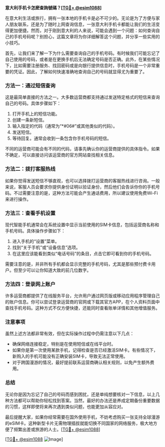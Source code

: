 **意大利手机卡怎麽查詢號碼？[[TG💪+ @esim1088](https://t.me/s/esim1088)]**

在意大利生活或旅行，拥有一张本地的手机卡是必不可少的。无论是为了方便与家人朋友联系，还是为了随时上网查询信息，一张意大利手机卡都能让我们的生活变得更加便捷。然而，对于刚到意大利的人来说，可能会遇到一个问题：如何查询自己的手机号码呢？别担心，这篇文章将为你详细解答这个问题，并分享一些实用的小技巧。

首先，让我们来了解一下为什么需要查询自己的手机号码。有时候我们可能忘记了自己使用的号码，或者是在更换手机后无法确定号码是否正确。此外，在某些情况下，比如需要注册服务、找回密码或是向银行提供信息时，手机号码是一个非常重要的凭证。因此，了解如何快速准确地查询自己的号码就显得尤为重要了。

### 方法一：通过短信查询

这是最简单直接的方法之一。大多数运营商都支持通过发送特定格式的短信来查询自己的号码。具体步骤如下：

1. 打开手机上的短信功能。
2. 创建一条新短信。
3. 输入指定的代码（通常为“*#06#”或其他类似的代码）。
4. 发送短信。
5. 等待回复。通常会收到一条包含你手机号码的短信。

不同的运营商可能会有不同的代码，请事先确认你的运营商提供的具体指令。如果不确定，可以直接访问该运营商的官方网站查找相关信息。

### 方法二：拨打客服热线

如果你觉得发送短信不够直观，也可以选择拨打运营商的客服热线进行咨询。一般来说，客服人员会要求你提供身份证明以验证身份，然后他们会告诉你你的手机号码。不过需要注意的是，这种方法可能会产生通话费用，所以建议使用免费Wi-Fi来进行操作。

### 方法三：查看手机设置

现代智能手机通常会在系统设置中显示当前使用的SIM卡信息，包括运营商名称和手机号码。具体操作步骤如下：

1. 进入手机的“设置”菜单。
2. 找到“关于手机”或“设备信息”选项。
3. 在这里应该能看到类似“电话号码”的条目，点击它即可看到你的手机号码。

需要注意的是，并非所有手机都会显示完整的手机号码，尤其是那些预付费卡用户。但至少可以让你知道大致的前几位数字。

### 方法四：登录网上账户

许多运营商都提供了在线服务平台，允许用户通过网页版或移动应用程序管理自己的账户信息。你可以尝试登录运营商的官网或下载其官方APP，在个人资料页面中查找手机号码。这种方式不仅方便快捷，还能同时查看账单详情和其他增值服务。

### 注意事项

虽然上述方法都非常有效，但在实际操作过程中仍需注意以下几点：

- 确保网络连接稳定，特别是在使用短信或在线平台时。
- 如果你是第一次使用某款手机，记得检查是否已经激活SIM卡。有些情况下，新购入的手机可能没有正确安装SIM卡，导致无法正常使用。
- 对于跨国漫游的情况，最好提前联系运营商确认相关规则，以免产生额外费用。

### 总结

无论你是因为忘记了自己的号码而感到困扰，还是单纯想要核对一下信息，以上几种方法都可以帮助你轻松找到答案。当然，最好的办法还是养成定期备份重要数据的习惯，这样即使将来再次遇到类似问题，也能更加从容应对。

最后提醒大家，如果你经常需要在国外使用手机，不妨考虑购买一张支持全球漫游的eSIM卡。这种新型卡片无需物理插拔就能切换不同国家的网络服务，极大地方便了频繁出差或旅游的人士。[[TG💪+ @esim1088](https://t.me/s/esim1088)]

[[TG💪+ @esim1088](https://t.me/s/esim1088) ![Image](https://i.postimg.cc/4NQfJmqS/Snipaste-2025-05-13-00-14-12.png)]